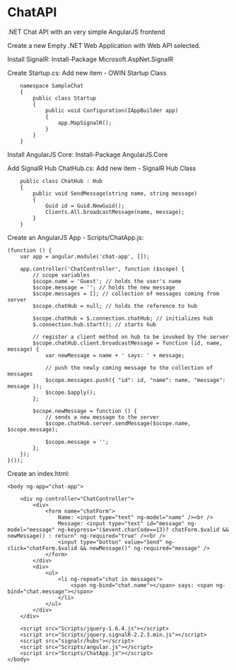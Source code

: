 # ChatAPI
.NET Chat API with an very simple AngularJS frontend

Create a new Empty .NET Web Application with Web API selected.

Install SignalR: Install-Package Microsoft.AspNet.SignalR

Create Startup.cs:
	Add new item - OWIN Startup Class
  
		namespace SampleChat
		{
			public class Startup
			{
				public void Configuration(IAppBuilder app)
				{
					app.MapSignalR();
				}
			}
		}

Install AngularJS Core: Install-Package AngularJS.Core

Add SignalR Hub ChatHub.cs:
	Add new item - SignalR Hub Class
  
		public class ChatHub : Hub
		{
			public void SendMessage(string name, string message)
			{
				Guid id = Guid.NewGuid();
				Clients.All.broadcastMessage(name, message);
			}
		}

Create an AngularJS App - Scripts/ChatApp.js:

	(function () {
		var app = angular.module('chat-app', []);

		app.controller('ChatController', function ($scope) {
			// scope variables
			$scope.name = 'Guest'; // holds the user's name
			$scope.message = ''; // holds the new message
			$scope.messages = []; // collection of messages coming from server
			$scope.chatHub = null; // holds the reference to hub

			$scope.chatHub = $.connection.chatHub; // initializes hub
			$.connection.hub.start(); // starts hub

			// register a client method on hub to be invoked by the server
			$scope.chatHub.client.broadcastMessage = function (id, name, message) {
				var newMessage = name + ' says: ' + message;

				// push the newly coming message to the collection of messages
				$scope.messages.push({ "id": id, "name": name, "message": message });
				$scope.$apply();
			};

			$scope.newMessage = function () {
				// sends a new message to the server
				$scope.chatHub.server.sendMessage($scope.name, $scope.message);

				$scope.message = '';
			};
		});
	}());


Create an index.html:

	<body ng-app="chat-app">

		<div ng-controller="ChatController">
			<div>
				<form name="chatForm">
					Name: <input type="text" ng-model="name" /><br />
					Message: <input type="text" id="message" ng-model="message" ng-keypress="($event.charCode==13)? chatForm.$valid && newMessage() : return" ng-required="true" /><br />
					<input type="button" value="Send" ng-click="chatForm.$valid && newMessage()" ng-required="message" />
				</form>
			</div>
			<div>
				<ul>
					<li ng-repeat="chat in messages">
						<span ng-bind="chat.name"></span> says: <span ng-bind="chat.message"></span>
					</li>
				</ul>
			</div>
		</div>

		<script src="Scripts/jquery-1.6.4.js"></script>
		<script src="Scripts/jquery.signalR-2.2.3.min.js"></script>
		<script src="signalr/hubs"></script>
		<script src="Scripts/angular.js"></script>
		<script src="Scripts/ChatApp.js"></script>
	</body>
